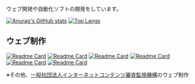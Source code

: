 ウェブ開発や自動化ソフトの開発をしています。


[![Anurag's GitHub stats](https://github-readme-stats.vercel.app/api?username=MORIMOTO520212&count_private=true&show_icons=true&theme=radical)](https://github.com/anuraghazra/github-readme-stats)
[![Top Langs](https://github-readme-stats.vercel.app/api/top-langs/?username=MORIMOTO520212&layout=compact&theme=radical)](https://github.com/anuraghazra/github-readme-stats)

## ウェブ制作
[![Readme Card](https://github-readme-stats.vercel.app/api/pin/?theme=dark&username=MORIMOTO520212&repo=waxaHP)](https://github.com/MORIMOTO520212/waxaHP)
[![Readme Card](https://github-readme-stats.vercel.app/api/pin/?theme=dark&username=MORIMOTO520212&repo=SidevargHP)](https://github.com/MORIMOTO520212/SidevargHP)
[![Readme Card](https://github-readme-stats.vercel.app/api/pin/?theme=dark&username=MORIMOTO520212&repo=iput-circle-hp)](https://github.com/MORIMOTO520212/iput-circle-hp)
[![Readme Card](https://github-readme-stats.vercel.app/api/pin/?theme=dark&username=MORIMOTO520212&repo=chuyasai2023)](https://github.com/MORIMOTO520212/chuyasai2023)
[![Readme Card](https://github-readme-stats.vercel.app/api/pin/?theme=dark&username=MORIMOTO520212&repo=VTuber-Cyclic-YouTubeLive)](https://github.com/MORIMOTO520212/VTuber-Cyclic-YouTubeLive)
[![Readme Card](https://github-readme-stats.vercel.app/api/pin/?theme=dark&username=MORIMOTO520212&repo=nijisanji-vocablary)](https://github.com/MORIMOTO520212/nijisanji-vocablary)

※その他、[一般社団法人インターネットコンテンツ審査監視機構](https://i-roi.jp/)のウェブ制作
<!---
MORIMOTO520212/MORIMOTO520212 is a ✨ special ✨ repository because its `README.md` (this file) appears on your GitHub profile.
You can click the Preview link to take a look at your changes.
--->
